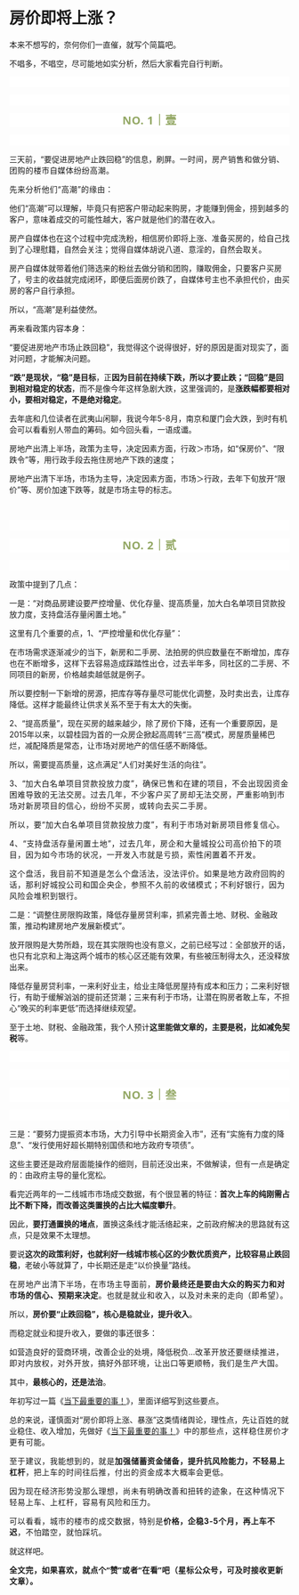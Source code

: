 # 房价即将上涨？

<p style="visibility: visible;">本来不想写的，奈何你们一直催，就写个简篇吧。</p><p style="visibility: visible;">不唱多，不唱空，尽可能地如实分析，然后大家看完自行判断。</p><p style="-webkit-tap-highlight-color: transparent;outline: 0px;font-family: &quot;PingFang SC&quot;, system-ui, -apple-system, BlinkMacSystemFont, &quot;Helvetica Neue&quot;, &quot;Hiragino Sans GB&quot;, &quot;Microsoft YaHei UI&quot;, &quot;Microsoft YaHei&quot;, Arial, sans-serif;letter-spacing: 0.544px;text-wrap: wrap;background-color: rgb(255, 255, 255);visibility: visible;"><br style="-webkit-tap-highlight-color: transparent;outline: 0px;visibility: visible;"></p><p style="-webkit-tap-highlight-color: transparent;outline: 0px;letter-spacing: 0.544px;text-wrap: wrap;font-family: system-ui, -apple-system, BlinkMacSystemFont, &quot;Helvetica Neue&quot;, &quot;PingFang SC&quot;, &quot;Hiragino Sans GB&quot;, &quot;Microsoft YaHei UI&quot;, &quot;Microsoft YaHei&quot;, Arial, sans-serif;background-color: rgb(255, 255, 255);visibility: visible;"><br style="-webkit-tap-highlight-color: transparent;outline: 0px;visibility: visible;"></p><p style="-webkit-tap-highlight-color: transparent;outline: 0px;letter-spacing: 0.544px;text-wrap: wrap;color: rgb(34, 34, 34);font-family: -apple-system-font, system-ui, &quot;Helvetica Neue&quot;, &quot;PingFang SC&quot;, &quot;Hiragino Sans GB&quot;, &quot;Microsoft YaHei UI&quot;, &quot;Microsoft YaHei&quot;, Arial, sans-serif;background-color: rgb(255, 255, 255);text-align: center;visibility: visible;"><span style="-webkit-tap-highlight-color: transparent;outline: 0px;font-weight: bold;line-height: 25px;color: rgb(149, 169, 103);font-size: 20px;visibility: visible;">NO. 1｜壹</span></p><p style="-webkit-tap-highlight-color: transparent;outline: 0px;letter-spacing: 0.544px;text-wrap: wrap;color: rgb(34, 34, 34);font-family: -apple-system-font, system-ui, &quot;Helvetica Neue&quot;, &quot;PingFang SC&quot;, &quot;Hiragino Sans GB&quot;, &quot;Microsoft YaHei UI&quot;, &quot;Microsoft YaHei&quot;, Arial, sans-serif;background-color: rgb(255, 255, 255);text-align: center;visibility: visible;"><br style="-webkit-tap-highlight-color: transparent;outline: 0px;visibility: visible;"></p><p style="visibility: visible;">三天前，“要促进房地产止跌回稳”的信息，刷屏。<span style="font-size: var(--articleFontsize); letter-spacing: 0.034em; visibility: visible;">一时间，</span><span style="font-size: var(--articleFontsize); letter-spacing: 0.034em; visibility: visible;">房产销售和</span><span style="font-size: var(--articleFontsize); letter-spacing: 0.034em; visibility: visible;">做分销</span><span style="font-size: var(--articleFontsize); letter-spacing: 0.034em; visibility: visible;">、团购的楼市自媒体纷纷高潮。</span></p><p style="visibility: visible;"><span style="font-size: var(--articleFontsize); letter-spacing: 0.034em; visibility: visible;"></span><span style="font-size: var(--articleFontsize); letter-spacing: 0.034em; visibility: visible;">先来分析他们“高潮”的缘由：</span></p><p style="visibility: visible;">他们“高潮”可以理解，毕竟只有把客户带动起来购房，才能赚到佣金，捞到越多的客户，意味着成交的可能性越大，客户就是他们的潜在收入。<br style="visibility: visible;"></p><p style="visibility: visible;">房产自媒体也在这个过程中完成洗粉，相信房价即将上涨、准备买房的，给自己找到了心理慰籍，自然会关注；觉得自媒体胡说八道、意淫的，自然会取关。</p><p style="visibility: visible;">房产自媒体就带着他们筛选来的粉丝去做分销和团购，赚取佣金，只要客户买房了，号主的收益就完成闭环，即便后面房价跌了，自媒体号主也不承担代价，由买房的客户自行承担。<br style="visibility: visible;"></p><p style="visibility: visible;">所以，“高潮”是利益使然。<br style="visibility: visible;"></p><p style="visibility: visible;">再来看政策内容本身：<br style="visibility: visible;"></p><p style="visibility: visible;">“要促进房地产市场止跌回稳”，我觉得这个说得很好，好的原因是面对现实了，面对问题，才能解决问题。<br style="visibility: visible;"></p><p style="visibility: visible;"><strong style="visibility: visible;">“跌”是现状，“稳”是目标</strong>，正<strong style="visibility: visible;">因为目前在持续下跌，所以才要止跌；“回稳”是回到相对稳定的状态</strong>，而不是像今年这样急剧大跌，这里强调的，是<strong style="visibility: visible;">涨跌幅都要相对小，要相对稳定，不是绝对稳定</strong>。</p><p style="visibility: visible;">去年底和几位读者在武夷山闲聊，我说今年5-8月，南京和厦门会大跌，到时有机会可以看看别人带血的筹码。如今回头看，一语成谶。<br style="visibility: visible;"></p><p style="visibility: visible;">房地产出清上半场，政策为主导，决定因素方面，行政＞市场，如“保房价”、“限跌令”等，用行政手段去拖住房地产下跌的速度；</p><p>房地产出清下半场，市场为主导，决定因素方面，市场＞行政，去年下旬放开“限价”等、房价加速下跌等，就是市场主导的标志。</p><p><br></p><p style="-webkit-tap-highlight-color: transparent;outline: 0px;letter-spacing: 0.544px;text-wrap: wrap;font-family: system-ui, -apple-system, BlinkMacSystemFont, &quot;Helvetica Neue&quot;, &quot;PingFang SC&quot;, &quot;Hiragino Sans GB&quot;, &quot;Microsoft YaHei UI&quot;, &quot;Microsoft YaHei&quot;, Arial, sans-serif;background-color: rgb(255, 255, 255);visibility: visible;"><br style="-webkit-tap-highlight-color: transparent;outline: 0px;visibility: visible;"></p><p style="-webkit-tap-highlight-color: transparent;outline: 0px;letter-spacing: 0.544px;text-wrap: wrap;color: rgb(34, 34, 34);font-family: -apple-system-font, system-ui, &quot;Helvetica Neue&quot;, &quot;PingFang SC&quot;, &quot;Hiragino Sans GB&quot;, &quot;Microsoft YaHei UI&quot;, &quot;Microsoft YaHei&quot;, Arial, sans-serif;background-color: rgb(255, 255, 255);text-align: center;visibility: visible;"><span style="-webkit-tap-highlight-color: transparent;outline: 0px;font-weight: bold;line-height: 25px;color: rgb(149, 169, 103);font-size: 20px;visibility: visible;">NO. 2｜贰</span></p><p style="-webkit-tap-highlight-color: transparent;outline: 0px;letter-spacing: 0.544px;text-wrap: wrap;color: rgb(34, 34, 34);font-family: -apple-system-font, system-ui, &quot;Helvetica Neue&quot;, &quot;PingFang SC&quot;, &quot;Hiragino Sans GB&quot;, &quot;Microsoft YaHei UI&quot;, &quot;Microsoft YaHei&quot;, Arial, sans-serif;background-color: rgb(255, 255, 255);text-align: center;visibility: visible;"><br style="-webkit-tap-highlight-color: transparent;outline: 0px;visibility: visible;"></p><p>政策中提到了几点：</p><p>一是：“对商品房建设要严控增量、优化存量、提高质量，加大白名单项目贷款投放力度，支持盘活存量闲置土地。”<br></p><p>这里有几个重要的点，1、“严控增量和优化存量”：</p><p>在市场需求逐渐减少的当下，新房和二手房、法拍房的供应数量在不断增加，库存也在不断增多，这样下去容易造成踩踏性出仓，过去半年多，同社区的二手房、不同项目的新房，价格越卖越低就是例子。<br></p><p>所以要控制一下新增的房源，把库存等存量尽可能优化调整，及时卖出去，让库存降低。这样才能最终让供求关系不至于有太大的失衡。</p><p>2、“提高质量”，现在买房的越来越少，除了房价下降，还有一个重要原因，是2015年以来，以碧桂园为首的一众房企掀起高周转“三高”模式，房屋质量稀巴烂，减配降质是常态，让市场对房地产的信任感不断降低。<br></p><p>所以，需要提高质量，这点满足“人们对美好生活的向往”。<br></p><p>3、“<span style="letter-spacing: 0.578px;text-wrap: wrap;">加大白名单项目贷款投放力度”，确保已售和在建的项目，不会出现因资金困难导致的无法交房。过去几年，不少客户买了房却无法交房，严重影响到市场对新房项目的信心，纷纷不买房，或转向去买二手房。</span></p><p><span style="letter-spacing: 0.578px;text-wrap: wrap;">所以，要“<span style="letter-spacing: 0.578px;text-wrap: wrap;">加大白名单项目贷款投放力度”，有利于市场对新房项目修复信心。</span></span></p><p><span style="letter-spacing: 0.578px;text-wrap: wrap;"><span style="letter-spacing: 0.578px;text-wrap: wrap;">4、“<span style="letter-spacing: 0.578px;text-wrap: wrap;">支持盘活存量</span><span style="letter-spacing: 0.578px;text-wrap: wrap;">闲置土地”，过去几年，房企和大量城投公司高价拍下的项目，因为如今市场的状况，一开发入市就是亏损，索性闲置着不开发。</span></span></span></p><p><span style="letter-spacing: 0.578px;text-wrap: wrap;"><span style="letter-spacing: 0.578px;text-wrap: wrap;"><span style="letter-spacing: 0.578px;text-wrap: wrap;">这个盘活，我目前不知道是怎么个盘活法，没法评价。如果是地方政府回购的话，那利好城投公司和国企央企，参照不久前的收储模式；不利好银行，因为风险会堆积到银行。<br></span></span></span></p><p>二是：“调整住房限购政策，降低存量房贷利率，抓紧完善土地、财税、金融政策，推动构建房地产发展新模式”。</p><p>放开限购是大势所趋，现在其实限购也没有意义，之前已经写过：全部放开的话，也只有北京和上海这两个城市的核心区还能有效果，有些被压制得太久，还没释放出来。<br></p><p>降低存量房贷利率，一来利好业主，给业主降低房屋持有成本和压力；二来利好银行，有助于缓解汹汹的提前还贷潮；三来有利于市场，让潜在购房者敢上车，不担心“晚买的利率更低”而选择继续观望。<br></p><p>至于土地、财税、金融政策，我个人预计<strong>这里能做文章的，主要是税，比如减免契税</strong>等。</p><p style="-webkit-tap-highlight-color: transparent;outline: 0px;font-family: &quot;PingFang SC&quot;, system-ui, -apple-system, BlinkMacSystemFont, &quot;Helvetica Neue&quot;, &quot;Hiragino Sans GB&quot;, &quot;Microsoft YaHei UI&quot;, &quot;Microsoft YaHei&quot;, Arial, sans-serif;letter-spacing: 0.544px;text-wrap: wrap;background-color: rgb(255, 255, 255);visibility: visible;"><br style="-webkit-tap-highlight-color: transparent;outline: 0px;visibility: visible;"></p><p style="-webkit-tap-highlight-color: transparent;outline: 0px;letter-spacing: 0.544px;text-wrap: wrap;font-family: system-ui, -apple-system, BlinkMacSystemFont, &quot;Helvetica Neue&quot;, &quot;PingFang SC&quot;, &quot;Hiragino Sans GB&quot;, &quot;Microsoft YaHei UI&quot;, &quot;Microsoft YaHei&quot;, Arial, sans-serif;background-color: rgb(255, 255, 255);visibility: visible;"><br style="-webkit-tap-highlight-color: transparent;outline: 0px;visibility: visible;"></p><p style="-webkit-tap-highlight-color: transparent;outline: 0px;letter-spacing: 0.544px;text-wrap: wrap;color: rgb(34, 34, 34);font-family: -apple-system-font, system-ui, &quot;Helvetica Neue&quot;, &quot;PingFang SC&quot;, &quot;Hiragino Sans GB&quot;, &quot;Microsoft YaHei UI&quot;, &quot;Microsoft YaHei&quot;, Arial, sans-serif;background-color: rgb(255, 255, 255);text-align: center;visibility: visible;"><span style="-webkit-tap-highlight-color: transparent;outline: 0px;font-weight: bold;line-height: 25px;color: rgb(149, 169, 103);font-size: 20px;visibility: visible;">NO. 3｜叁</span></p><p style="-webkit-tap-highlight-color: transparent;outline: 0px;letter-spacing: 0.544px;text-wrap: wrap;color: rgb(34, 34, 34);font-family: -apple-system-font, system-ui, &quot;Helvetica Neue&quot;, &quot;PingFang SC&quot;, &quot;Hiragino Sans GB&quot;, &quot;Microsoft YaHei UI&quot;, &quot;Microsoft YaHei&quot;, Arial, sans-serif;background-color: rgb(255, 255, 255);text-align: center;visibility: visible;"><br style="-webkit-tap-highlight-color: transparent;outline: 0px;visibility: visible;"></p><p>三是：“要努力提振资本市场，大力引导中长期资金入市”，还有“实施有力度的降息”、“发行使用好超长期特别国债和地方政府专项债”。</p><p>这些主要还是政府层面能操作的细则，目前还没出来，不做解读，但有一点是确定的：由政府主导的量化宽松。<br></p><p>看完近两年的一二线城市市场成交数据，有个很显著的特征：<strong>首次上车的纯刚需占比不断下降，而改善这类置换的占比大幅度攀升</strong>。<br></p><p>因此，<strong>要打通置换的堵点</strong>，置换这条线才能活络起来，之前政府解决的思路就有这点，只是效果不太理想。<br></p><p>要说<strong>这次的政策利好，也就利好一线城市核心区的少数优质资产，比较容易止跌回稳</strong>，老破小等就算了，中长期还是走“以价换量”路线。</p><p><span style="letter-spacing: 0.578px;text-wrap: wrap;">在房地产出清下半场，在市场主导面前，</span><strong><span style="letter-spacing: 0.578px;text-wrap: wrap;">房价最终还是要</span><span style="letter-spacing: 0.578px;text-wrap: wrap;">由大众</span><span style="letter-spacing: 0.578px;text-wrap: wrap;">的购买力和对</span><span style="letter-spacing: 0.578px;text-wrap: wrap;">市场的信心、预期</span><span style="letter-spacing: 0.578px;text-wrap: wrap;">来决定</span></strong><span style="letter-spacing: 0.578px;text-wrap: wrap;">。</span><span style="font-size: var(--articleFontsize);letter-spacing: 0.034em;">也就是就业和收入，</span><span style="font-size: var(--articleFontsize);letter-spacing: 0.034em;">以及对未来的</span><span style="font-size: var(--articleFontsize);letter-spacing: 0.034em;">走向</span><span style="font-size: var(--articleFontsize);letter-spacing: 0.034em;">（即希望）</span><span style="font-size: var(--articleFontsize);letter-spacing: 0.034em;">。</span><span style="font-size: var(--articleFontsize);letter-spacing: 0.034em;"></span></p><p>所以，<strong>房价要“止跌回稳”，核心是稳就业，提升收入</strong>。<br></p><p>而稳定就业和提升收入，要做的事还很多：</p><p>如营造良好的营商环境，改善企业的处境，降低税负...<span style="font-size: var(--articleFontsize);letter-spacing: 0.034em;">改革开放还要继续推进，即对内放权，对外开放，搞好</span><span style="font-size: var(--articleFontsize);letter-spacing: 0.034em;">外部环境</span><span style="font-size: var(--articleFontsize);letter-spacing: 0.034em;">，让出口等更</span><span style="font-size: var(--articleFontsize);letter-spacing: 0.034em;">顺畅，我们是生产大国</span><span style="font-size: var(--articleFontsize);letter-spacing: 0.034em;">。</span></p><p>其中，<strong>最核心的，还是法治</strong>。</p><p>年初写过一篇《<a target="_blank" href="http://mp.weixin.qq.com/s?__biz=Mzg2OTkwNzE4MA==&amp;mid=2247491864&amp;idx=1&amp;sn=e777bba9a0a8df52b897689d560b32b9&amp;chksm=ce974e9bf9e0c78d5c55437cd3eda43c22fd7233b554fb5246bf1630e4b523cf6d5a8720e686&amp;scene=21#wechat_redirect" textvalue="当下最重要的事！" linktype="text" imgurl="" imgdata="null" data-itemshowtype="0" tab="innerlink" data-linktype="2">当下最重要的事！</a>》，里面详细写到这些要点。</p><p>总的来说，谨慎面对“房价即将上涨、暴涨”这类情绪舆论，理性点，先让百姓的就业稳住、收入增加，先做好<span style="letter-spacing: 0.578px;text-wrap: wrap;">《</span><a target="_blank" href="http://mp.weixin.qq.com/s?__biz=Mzg2OTkwNzE4MA==&amp;mid=2247491864&amp;idx=1&amp;sn=e777bba9a0a8df52b897689d560b32b9&amp;chksm=ce974e9bf9e0c78d5c55437cd3eda43c22fd7233b554fb5246bf1630e4b523cf6d5a8720e686&amp;scene=21#wechat_redirect" textvalue="当下最重要的事！" linktype="text" imgurl="" imgdata="null" data-itemshowtype="0" tab="innerlink" style="letter-spacing: 0.578px;text-wrap: wrap;" data-linktype="2">当下最重要的事！</a><span style="letter-spacing: 0.578px;text-wrap: wrap;">》中的那些点，这样稳住房价才更有可能。</span><br></p><p><span style="letter-spacing: 0.578px;text-wrap: wrap;">至于建议，我能想到的，就是<strong>加强储蓄资金储备，提升抗风险能力，不轻易上杠杆</strong>，把上车的时间往后推，付出的资金成本大概率会更低。</span></p><p><span style="letter-spacing: 0.578px;text-wrap: wrap;">因为现在经济形势没那么理想，尚未有明确改善和扭转的迹象，在这种情况下轻易上车、上杠杆，容易有风险和压力。</span></p><p><span style="letter-spacing: 0.578px;text-wrap: wrap;">可以看看，城市的楼市的成交数据，特别是<strong>价格，企稳3-5个月，再上车不迟</strong>，不怕踏空，就怕踩坑。<br></span></p><p>就这样吧。<br></p><p style="margin-bottom: 0px;"><span style="font-family: &quot;PingFang SC&quot;, system-ui, -apple-system, BlinkMacSystemFont, &quot;Helvetica Neue&quot;, &quot;Hiragino Sans GB&quot;, &quot;Microsoft YaHei UI&quot;, &quot;Microsoft YaHei&quot;, Arial, sans-serif;font-size: 14px;font-weight: 700;letter-spacing: 0.544px;text-wrap: wrap;background-color: rgb(255, 255, 255);">全文完，如果喜欢，就点个“赞”或者“在看”吧（星标公众号，可及时接收更新文章）。</span></p><p style="display: none;"><mp-style-type data-value="3"></mp-style-type></p>